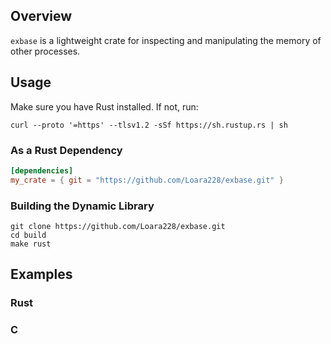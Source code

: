 
## Overview

`exbase` is a lightweight crate for inspecting and manipulating the memory of other processes.

## Usage

Make sure you have Rust installed. If not, run:

```
curl --proto '=https' --tlsv1.2 -sSf https://sh.rustup.rs | sh
```

### As a Rust Dependency

```toml
[dependencies]
my_crate = { git = "https://github.com/Loara228/exbase.git" }
```

### Building the Dynamic Library

```
git clone https://github.com/Loara228/exbase.git
cd build
make rust
```

## Examples

### Rust

### C